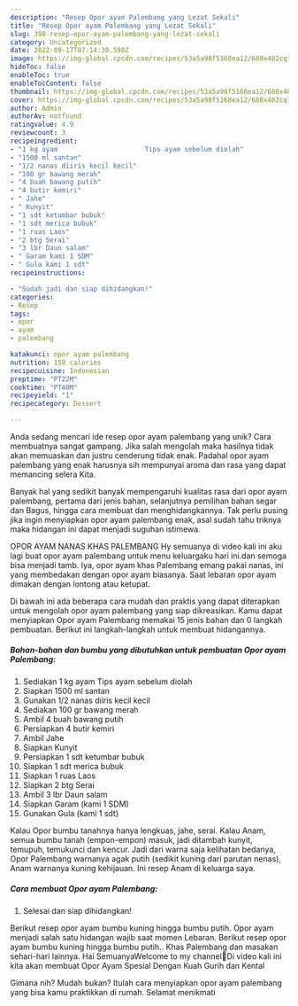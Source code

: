 ```yaml
---
description: "Resep Opor ayam Palembang yang Lezat Sekali"
title: "Resep Opor ayam Palembang yang Lezat Sekali"
slug: 398-resep-opor-ayam-palembang-yang-lezat-sekali
category: Uncategorized
date: 2022-09-17T07:14:30.590Z
image: https://img-global.cpcdn.com/recipes/53a5a98f5168ea12/680x482cq70/opor-ayam-palembang-foto-resep-utama.jpg
hideToc: false
enableToc: true
enableTocContent: false
thumbnail: https://img-global.cpcdn.com/recipes/53a5a98f5168ea12/680x482cq70/opor-ayam-palembang-foto-resep-utama.jpg
cover: https://img-global.cpcdn.com/recipes/53a5a98f5168ea12/680x482cq70/opor-ayam-palembang-foto-resep-utama.jpg
author: Admin
authorAv: notfound
ratingvalue: 4.9
reviewcount: 3
recipeingredient:
- "1 kg ayam                      Tips ayam sebelum diolah"
- "1500 ml santan"
- "1/2 nanas diiris kecil kecil"
- "100 gr bawang merah"
- "4 buah bawang putih"
- "4 butir kemiri"
- " Jahe"
- " Kunyit"
- "1 sdt ketumbar bubuk"
- "1 sdt merica bubuk"
- "1 ruas Laos"
- "2 btg Serai"
- "3 lbr Daun salam"
- " Garam kami 1 SDM"
- " Gula kami 1 sdt"
recipeinstructions:

- "Sudah jadi dan siap dihidangkan!"
categories:
- Resep
tags:
- opor
- ayam
- palembang

katakunci: opor ayam palembang 
nutrition: 158 calories
recipecuisine: Indonesian
preptime: "PT22M"
cooktime: "PT40M"
recipeyield: "1"
recipecategory: Dessert

---
```





Anda sedang mencari ide resep opor ayam palembang yang unik? Cara membuatnya sangat gampang. Jika salah mengolah maka hasilnya tidak akan memuaskan dan justru cenderung tidak enak. Padahal opor ayam palembang yang enak harusnya sih mempunyai aroma dan rasa yang dapat memancing selera Kita.





Banyak hal yang sedikit banyak mempengaruhi kualitas rasa dari opor ayam palembang, pertama dari jenis bahan, selanjutnya pemilihan bahan segar dan Bagus, hingga cara membuat dan menghidangkannya. Tak perlu pusing jika ingin menyiapkan opor ayam palembang enak,      asal sudah tahu triknya maka hidangan ini dapat menjadi suguhan istimewa.














OPOR AYAM NANAS KHAS PALEMBANG Hy semuanya di video kali ini aku lagi buat opor ayam palembang untuk menu keluargaku hari ini.dan semoga bisa menjadi tamb. Iya, opor ayam khas Palembang emang pakai nanas, ini yang membedakan dengan opor ayam biasanya. Saat lebaran opor ayam dimakan dengan lontong atau ketupat.






Di bawah ini ada beberapa cara mudah dan praktis yang dapat diterapkan untuk mengolah opor ayam palembang yang siap dikreasikan. Kamu dapat menyiapkan Opor ayam Palembang memakai 15 jenis bahan dan 0 langkah pembuatan. Berikut ini langkah-langkah untuk membuat hidangannya.

<!--inarticleads1-->

##### Bahan-bahan dan bumbu yang dibutuhkan untuk pembuatan Opor ayam Palembang:

1. Sediakan 1 kg ayam                      Tips ayam sebelum diolah
1. Siapkan 1500 ml santan
1. Gunakan 1/2 nanas diiris kecil kecil
1. Sediakan 100 gr bawang merah
1. Ambil 4 buah bawang putih
1. Persiapkan 4 butir kemiri
1. Ambil  Jahe
1. Siapkan  Kunyit
1. Persiapkan 1 sdt ketumbar bubuk
1. Siapkan 1 sdt merica bubuk
1. Siapkan 1 ruas Laos
1. Siapkan 2 btg Serai
1. Ambil 3 lbr Daun salam
1. Siapkan  Garam (kami 1 SDM)
1. Gunakan  Gula (kami 1 sdt)


Kalau Opor bumbu tanahnya hanya lengkuas, jahe, serai. Kalau Anam, semua bumbu tanah (empon-empon) masuk, jadi ditambah kunyit, temupuh, temukunci dan kencur. Jadi dari warna saja kelihatan bedanya, Opor Palembang warnanya agak putih (sedikit kuning dari parutan nenas), Anam warnanya kuning kehijauan. Ini resep Anam di keluarga saya. 

<!--inarticleads2-->

##### Cara membuat Opor ayam Palembang:


1. Selesai dan siap dihidangkan!

Berikut resep opor ayam bumbu kuning hingga bumbu putih. Opor ayam menjadi salah satu hidangan wajib saat momen Lebaran. Berikut resep opor ayam bumbu kuning hingga bumbu putih.. Khas Palembang dan masakan sehari-hari lainnya. Hai SemuanyaWelcome to my channel🤗Di video kali ini kita akan membuat Opor Ayam Spesial Dengan Kuah Gurih dan Kental 

Gimana nih? Mudah bukan? Itulah cara menyiapkan opor ayam palembang yang bisa kamu praktikkan di rumah. Selamat menikmati
